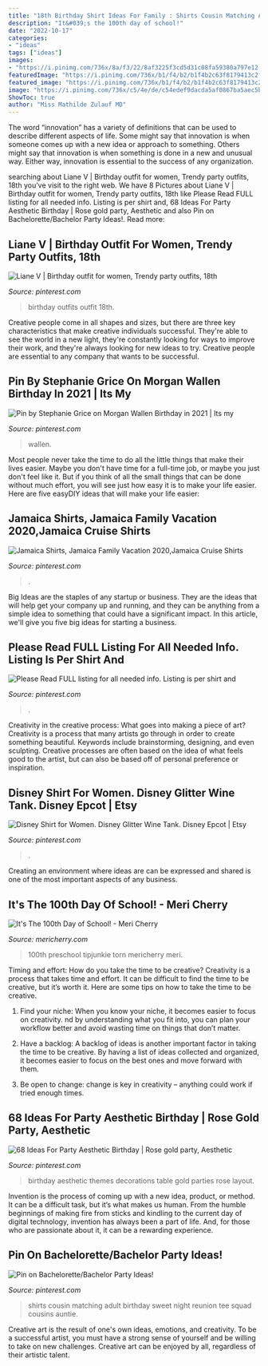 ```yaml
---
title: "18th Birthday Shirt Ideas For Family : Shirts Cousin Matching Adult Birthday Sweet Night Reunion Tee Squad Cousins Auntie"
description: "It&#039;s the 100th day of school!"
date: "2022-10-17"
categories:
- "ideas"
tags: ["ideas"]
images:
- "https://i.pinimg.com/736x/8a/f3/22/8af3225f3cd5d31c08fa59380a797e12.jpg"
featuredImage: "https://i.pinimg.com/736x/b1/f4/b2/b1f4b2c63f8179413c2fdcf31108ba15.jpg"
featured_image: "https://i.pinimg.com/736x/b1/f4/b2/b1f4b2c63f8179413c2fdcf31108ba15.jpg"
image: "https://i.pinimg.com/736x/c5/4e/de/c54edef9dacda5af0867ba5aec5b7930.jpg"
ShowToc: true
author: "Miss Mathilde Zulauf MD"
---
```



The word “innovation” has a variety of definitions that can be used to describe different aspects of life. Some might say that innovation is when someone comes up with a new idea or approach to something. Others might say that innovation is when something is done in a new and unusual way. Either way, innovation is essential to the success of any organization.

	

		
searching about Liane V | Birthday outfit for women, Trendy party outfits, 18th you've visit to the right web. We have 8 Pictures about Liane V | Birthday outfit for women, Trendy party outfits, 18th like Please Read FULL listing for all needed info. Listing is per shirt and, 68 Ideas For Party Aesthetic Birthday | Rose gold party, Aesthetic and also Pin on Bachelorette/Bachelor Party Ideas!. Read more:
		
    
## Liane V | Birthday Outfit For Women, Trendy Party Outfits, 18th

<img loading=lazy src="https://i.pinimg.com/736x/8e/2a/1b/8e2a1b8023d77c9268addef020ab0061.jpg" onerror="this.onerror=null;this.src='https://tse4.mm.bing.net/th?id=OIP.sWN1OLRl79zbLXTK4oaRsQHaIv&amp;pid=15.1';" alt="Liane V | Birthday outfit for women, Trendy party outfits, 18th">

_Source: pinterest.com_

>birthday outfits outfit 18th. 

	

Creative people come in all shapes and sizes, but there are three key characteristics that make creative individuals successful. They're able to see the world in a new light, they're constantly looking for ways to improve their work, and they're always looking for new ideas to try. Creative people are essential to any company that wants to be successful.

    
## Pin By Stephanie Grice On Morgan Wallen Birthday In 2021 | Its My

<img loading=lazy src="https://i.pinimg.com/736x/8a/f3/22/8af3225f3cd5d31c08fa59380a797e12.jpg" onerror="this.onerror=null;this.src='https://tse1.mm.bing.net/th?id=OIP.c1q7gojyBWBohrhY29U52AHaQC&amp;pid=15.1';" alt="Pin by Stephanie Grice on Morgan Wallen Birthday in 2021 | Its my">

_Source: pinterest.com_

>wallen. 

	

Most people never take the time to do all the little things that make their lives easier. Maybe you don't have time for a full-time job, or maybe you just don't feel like it. But if you think of all the small things that can be done without much effort, you will see just how easy it is to make your life easier. Here are five easyDIY ideas that will make your life easier: 

    
## Jamaica Shirts, Jamaica Family Vacation 2020,Jamaica Cruise Shirts

<img loading=lazy src="https://i.pinimg.com/736x/b1/f4/b2/b1f4b2c63f8179413c2fdcf31108ba15.jpg" onerror="this.onerror=null;this.src='https://tse1.mm.bing.net/th?id=OIP.Xchm2m2myqgJFMRvCdMbrAHaF7&amp;pid=15.1';" alt="Jamaica Shirts, Jamaica Family Vacation 2020,Jamaica Cruise Shirts">

_Source: pinterest.com_

>. 

	

Big Ideas are the staples of any startup or business. They are the ideas that will help get your company up and running, and they can be anything from a simple idea to something that could have a significant impact. In this article, we'll give you five big ideas for starting a business.

    
## Please Read FULL Listing For All Needed Info. Listing Is Per Shirt And

<img loading=lazy src="https://i.pinimg.com/736x/87/52/f5/8752f5901430422d68abec6388eec738.jpg" onerror="this.onerror=null;this.src='https://tse3.mm.bing.net/th?id=OIP.TH9m2jcxUPjOKrx77ZWOGgHaJ4&amp;pid=15.1';" alt="Please Read FULL listing for all needed info. Listing is per shirt and">

_Source: pinterest.com_

>. 

	

Creativity in the creative process: What goes into making a piece of art?
Creativity is a process that many artists go through in order to create something beautiful. Keywords include brainstorming, designing, and even sculpting. Creative processes are often based on the idea of what feels good to the artist, but can also be based off of personal preference or inspiration.

    
## Disney Shirt For Women. Disney Glitter Wine Tank. Disney Epcot | Etsy

<img loading=lazy src="https://i.pinimg.com/736x/b2/ba/2c/b2ba2cc0f122131b426b16e46140ae51.jpg" onerror="this.onerror=null;this.src='https://tse1.mm.bing.net/th?id=OIP.YyeBHt2rMHh__Zv-InmwWAHaJ4&amp;pid=15.1';" alt="Disney Shirt for Women. Disney Glitter Wine Tank. Disney Epcot | Etsy">

_Source: pinterest.com_

>. 

	

Creating an environment where ideas are can be expressed and shared is one of the most important aspects of any business.

    
## It&#039;s The 100th Day Of School! - Meri Cherry

<img loading=lazy src="https://www.mericherry.com/wp-content/uploads/2012/03/img_5113.jpg" onerror="this.onerror=null;this.src='https://tse4.mm.bing.net/th?id=OIP.APYC37HAvlDQIpx9QmETkAAAAA&amp;pid=15.1';" alt="It&#039;s The 100th Day of School! - Meri Cherry">

_Source: mericherry.com_

>100th preschool tipjunkie torn mericherry meri. 

	

Timing and effort: How do you take the time to be creative?
Creativity is a process that takes time and effort. It can be difficult to find the time to be creative, but it’s worth it. Here are some tips on how to take the time to be creative.
1. Find your niche: When you know your niche, it becomes easier to focus on creativity. nd by understanding what you fit into, you can plan your workflow better and avoid wasting time on things that don’t matter.

2. Have a backlog: A backlog of ideas is another important factor in taking the time to be creative. By having a list of ideas collected and organized, it becomes easier to focus on the best ones and move forward with them.

3. Be open to change: change is key in creativity – anything could work if tried enough times.

    
## 68 Ideas For Party Aesthetic Birthday | Rose Gold Party, Aesthetic

<img loading=lazy src="https://i.pinimg.com/736x/c5/4e/de/c54edef9dacda5af0867ba5aec5b7930.jpg" onerror="this.onerror=null;this.src='https://tse3.mm.bing.net/th?id=OIP.4Z_zbtSAbyx0amV0Ffb49wAAAA&amp;pid=15.1';" alt="68 Ideas For Party Aesthetic Birthday | Rose gold party, Aesthetic">

_Source: pinterest.com_

>birthday aesthetic themes decorations table gold parties rose layout. 

	

Invention is the process of coming up with a new idea, product, or method. It can be a difficult task, but it’s what makes us human. From the humble beginnings of making fire from sticks and kindling to the current day of digital technology, invention has always been a part of life. And, for those who are passionate about it, it can be a rewarding experience.

    
## Pin On Bachelorette/Bachelor Party Ideas!

<img loading=lazy src="https://i.pinimg.com/736x/de/ff/b9/deffb92f237b90c947e48893196d8992.jpg" onerror="this.onerror=null;this.src='https://tse1.mm.bing.net/th?id=OIP.gL8KEPGtfCW1IcnL4V8cQQHaJ3&amp;pid=15.1';" alt="Pin on Bachelorette/Bachelor Party Ideas!">

_Source: pinterest.com_

>shirts cousin matching adult birthday sweet night reunion tee squad cousins auntie. 

	

Creative art is the result of one's own ideas, emotions, and creativity. To be a successful artist, you must have a strong sense of yourself and be willing to take on new challenges. Creative art can be enjoyed by all, regardless of their artistic talent.

